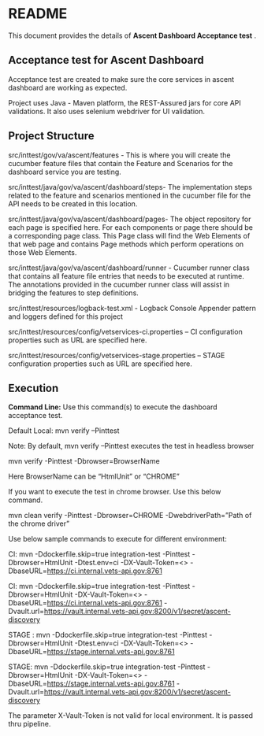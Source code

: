 # README #

This document provides the details of **Ascent Dashboard Acceptance test** .

## Acceptance test for Ascent Dashboard ##
Acceptance test are created to make sure the core services in ascent dashboard are working as expected.

Project uses Java - Maven platform, the REST-Assured jars for core API validations. It also uses selenium webdriver for UI validation.

## Project Structure ##

src/inttest/gov/va/ascent/features - This is where you will create the cucumber feature files that contain the Feature and Scenarios for the dashboard service you are testing.

src/inttest/java/gov/va/ascent/dashboard/steps- The implementation steps related to the feature and scenarios mentioned in the cucumber file for the API needs to be created in this location.

src/inttest/java/gov/va/ascent/dashboard/pages-  The object repository for each page is specified here. For each components or page there should be a corresponding page class. This Page class will find the Web Elements of that web page and contains Page methods which perform operations on those Web Elements.

src/inttest/java/gov/va/ascent/dashboard/runner - Cucumber runner class that contains all feature file entries that needs to be executed at runtime. The annotations provided in the cucumber runner class will assist in bridging the features to step definitions.

src/inttest/resources/logback-test.xml - Logback Console Appender pattern and loggers defined for this project

src/inttest/resources/config/vetservices-ci.properties – CI configuration properties such as URL are specified here.

src/inttest/resources/config/vetservices-stage.properties – STAGE configuration properties such as URL are specified here.

## Execution ##
**Command Line:** Use this command(s) to execute the dashboard acceptance test. 

Default Local: mvn verify –Pinttest

Note: By default, mvn verify –Pinttest executes the test in headless browser

mvn verify -Pinttest -Dbrowser=BrowserName

Here BrowserName  can be “HtmlUnit” or “CHROME”

If you want to execute the test in chrome browser. Use this below command. 

mvn clean verify -Pinttest -Dbrowser=CHROME -DwebdriverPath=”Path of the chrome driver”

Use below sample commands to execute for different environment:

CI: mvn -Ddockerfile.skip=true integration-test -Pinttest -Dbrowser=HtmlUnit -Dtest.env=ci -DX-Vault-Token=<> -DbaseURL=https://ci.internal.vets-api.gov:8761

CI: mvn -Ddockerfile.skip=true integration-test -Pinttest -Dbrowser=HtmlUnit -DX-Vault-Token=<>  -DbaseURL=https://ci.internal.vets-api.gov:8761 -Dvault.url=https://vault.internal.vets-api.gov:8200/v1/secret/ascent-discovery

STAGE : mvn -Ddockerfile.skip=true integration-test -Pinttest -Dbrowser=HtmlUnit -Dtest.env=ci -DX-Vault-Token=<>  -DbaseURL=https://stage.internal.vets-api.gov:8761

STAGE: mvn -Ddockerfile.skip=true integration-test -Pinttest -Dbrowser=HtmlUnit -DX-Vault-Token=<>  -DbaseURL=https://stage.internal.vets-api.gov:8761 -Dvault.url=https://vault.internal.vets-api.gov:8200/v1/secret/ascent-discovery

The parameter X-Vault-Token is not valid for local environment. It is passed thru pipeline. 
